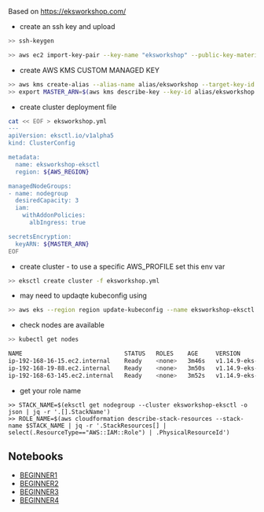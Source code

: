 Based on https://eksworkshop.com/

- create an ssh key and upload

```bash
>> ssh-keygen

>> aws ec2 import-key-pair --key-name "eksworkshop" --public-key-material file://~/.ssh/id_rsa.pub
```

- create AWS KMS CUSTOM MANAGED KEY

```bash
>> aws kms create-alias --alias-name alias/eksworkshop --target-key-id $(aws kms create-key --query KeyMetadata.Arn --output text)
>> export MASTER_ARN=$(aws kms describe-key --key-id alias/eksworkshop --query KeyMetadata.Arn --output text)
```

- create cluster deployment file

```bash
cat << EOF > eksworkshop.yml
---
apiVersion: eksctl.io/v1alpha5
kind: ClusterConfig

metadata:
  name: eksworkshop-eksctl
  region: ${AWS_REGION}

managedNodeGroups:
- name: nodegroup
  desiredCapacity: 3
  iam:
    withAddonPolicies:
      albIngress: true

secretsEncryption:
  keyARN: ${MASTER_ARN}
EOF
```

- create cluster - to use a specific AWS_PROFILE set this env var

```bash
>> eksctl create cluster -f eksworkshop.yml
```

- may need to updaqte kubeconfig using

```bash
>> aws eks --region region update-kubeconfig --name eksworkshop-eksctl
```

- check nodes are available

```bash
>> kubectl get nodes

NAME                             STATUS   ROLES    AGE     VERSION
ip-192-168-16-15.ec2.internal    Ready    <none>   3m46s   v1.14.9-eks-1f0ca9
ip-192-168-19-88.ec2.internal    Ready    <none>   3m50s   v1.14.9-eks-1f0ca9
ip-192-168-63-145.ec2.internal   Ready    <none>   3m52s   v1.14.9-eks-1f0ca9
```

- get your role name

```
>> STACK_NAME=$(eksctl get nodegroup --cluster eksworkshop-eksctl -o json | jq -r '.[].StackName')
>> ROLE_NAME=$(aws cloudformation describe-stack-resources --stack-name $STACK_NAME | jq -r '.StackResources[] | select(.ResourceType=="AWS::IAM::Role") | .PhysicalResourceId')
```

## Notebooks

- [BEGINNER1](nbs/BEGINNER.ipynb)
- [BEGINNER2](nbs/BEGINNER_2.ipynb)
- [BEGINNER3](nbs/BEGINNER_3.ipynb)
- [BEGINNER4](nbs/BEGINNER_4.ipynb)
